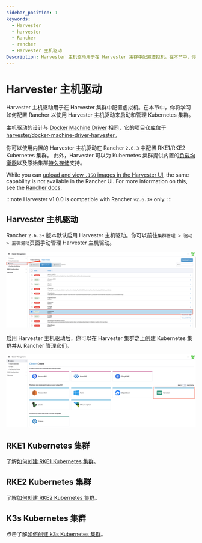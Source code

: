 ```yaml
---
sidebar_position: 1
keywords:
  - Harvester
  - harvester
  - Rancher
  - rancher
  - Harvester 主机驱动
Description: Harvester 主机驱动用于在 Harvester 集群中配置虚拟机。在本节中，你将学习如何配置 Rancher 以使用 Harvester 主机驱动来启动和管理 Kubernetes 集群。
---
```


# Harvester 主机驱动

Harvester 主机驱动用于在 Harvester 集群中配置虚拟机。在本节中，你将学习如何配置 Rancher 以使用 Harvester 主机驱动来启动和管理 Kubernetes 集群。

主机驱动的设计与 [Docker Machine Driver](https://docs.docker.com/machine/) 相同，它的项目仓库位于 [harvester/docker-machine-driver-harvester](https://github.com/harvester/docker-machine-driver-harvester)。

你可以使用内置的 Harvester 主机驱动在 Rancher `2.6.3` 中配置 RKE1/RKE2 Kubernetes 集群。
此外，Harvester 可以为 Kubernetes 集群提供内置的[负载均衡器](../cloud-provider.md)以及原始集群[持久存储](../csi-driver.md)支持。

While you can [upload and view `.ISO` images in the Harvester UI](../../upload-image.md#upload-images-via-local-file), the same capability is not available in the Rancher UI. For more information on this, see the [Rancher docs](https://rancher.com/docs/rancher/v2.6/en/virtualization-admin/#harvester-node-driver).

:::note
Harvester v1.0.0 is compatible with Rancher `v2.6.3+` only.
:::

## Harvester 主机驱动

Rancher `2.6.3+` 版本默认启用 Harvester 主机驱动。你可以前往`集群管理 > 驱动 > 主机驱动`页面手动管理 Harvester 主机驱动。

![](../assets/harvester-node-driver.png)

启用 Harvester 主机驱动后，你可以在 Harvester 集群之上创建 Kubernetes 集群并从 Rancher 管理它们。

![rke1-cluster](../assets/rke1-node-driver.png)

## RKE1 Kubernetes 集群
了解[如何创建 RKE1 Kubernetes 集群](./rke1-cluster.md)。

## RKE2 Kubernetes 集群
了解[如何创建 RKE2 Kubernetes 集群](./rke2-cluster.md)。

## K3s Kubernetes 集群
点击了解[如何创建 k3s Kubernetes 集群](./k3s-cluster.md)。
